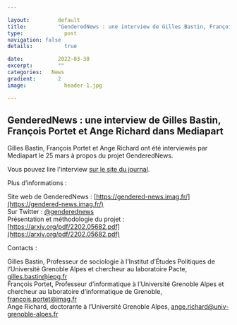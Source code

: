 ```yaml
---

layout:			default
title:  		"GenderedNews : une interview de Gilles Bastin, François Portet et Ange Richard dans Mediapart"
type:			  post
navigation: false
details:		  true

date:   		2022-03-30
excerpt: 		""
categories:   News
gradient: 		2
image: 			  header-1.jpg

---
```


## GenderedNews : une interview de Gilles Bastin, François Portet et Ange Richard dans Mediapart

Gilles Bastin, François Portet et Ange Richard ont été interviewés par Mediapart le 25 mars à propos du projet GenderedNews.

Vous pouvez lire l'interview [sur le site du journal](https://www.mediapart.fr/journal/france/250322/la-societe-refletee-par-les-medias-n-est-pas-du-tout-paritaire).
 
 
Plus d’informations :

Site web de GenderedNews : [https://gendered-news.imag.fr/](https://gendered-news.imag.fr/)<br>
Sur Twitter : [@genderednews](https://twitter.com/genderednews)<br>
Présentation et méthodologie du projet : [https://arxiv.org/pdf/2202.05682.pdf](https://arxiv.org/pdf/2202.05682.pdf)
 
Contacts :

Gilles Bastin, Professeur de sociologie à l’Institut d’Études Politiques de l’Université Grenoble Alpes et chercheur au laboratoire Pacte, [gilles.bastin@iepg.fr](mailto:gilles.bastin@iepg.fr)<br>
François Portet, Professeur d’informatique à l’Université Grenoble Alpes et chercheur au laboratoire d’informatique de Grenoble, [francois.portet@imag.fr](mailto:francois.portet@imag.fr)<br>
Ange Richard, doctorante à l’Université Grenoble Alpes, [ange.richard@univ-grenoble-alpes.fr](ange.richard@univ-grenoble-alpes.fr)
